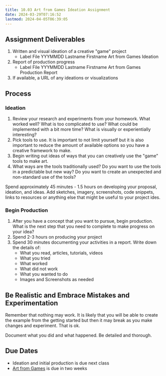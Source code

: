 ```yaml
---
title: 10.03 Art from Games Ideation Assignment
date: 2024-03-29T07:16:52
lastmod: 2024-04-05T06:39:05
---
```


## Assignment Deliverables

1. Written and visual ideation of a creative "game" project
   - Label File YYYMMDD Lastname Firstname Art from Games Ideation
2. Report of production progress
   - Label File YYYMMDD Lastname Firstname Art from Games Production Report
3. If available, a URL of any ideations or visualizations

## Process

### Ideation

1. Review your research and experiments from your homework. What worked well? What is too complicated to use? What could be implemented with a bit more time? What is visually or experientially interesting?
2. Pick tools to use. It is important to not limit yourself but it is also important to reduce the amount of available options so you have a creative framework to make.
3. Begin writing out ideas of ways that you can creatively use the "game" tools to make art.
4. What ways are the tools traditionally used? Do you want to use the tools in a predictable but new way? Do you want to create an unexpected and non-standard use of the tools?

Spend approximately 45 minutes - 1.5 hours on developing your proposal, ideation, and ideas. Add sketches, imagery, screenshots, code snippets, links to resources or anything else that might be useful to your project ides.

### Begin Production

1. After you have a concept that you want to pursue, begin production. What is the next step that you need to complete to make progress on your idea?
2. Spend 2-3 hours on producing your project
3. Spend 30 minutes documenting your activities in a report. Write down the details of:
   - What you read, articles, tutorials, videos
   - What you tried
   - What worked
   - What did not work
   - What you wanted to do
   - Images and Screenshots as needed

## Be Realistic and Embrace Mistakes and Experimentation

Remember that nothing may work. It is likely that you will be able to create the example from the getting started but then it may break as you make changes and experiment. That is ok.

Document what you did and what happened. Be detailed and thorough.

## Due Dates

- Ideation and initial production is due next class
- [Art from Games](../11-art-from-games/11-03-art-from-games-assignment.md) is due in two weeks
